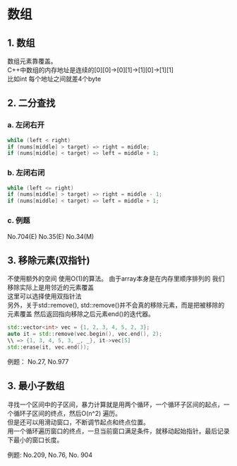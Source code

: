 # 数组  

## 1. 数组  

数组元素靠覆盖。  
C++中数组的内存地址是连续的[0][0]->[0][1]->[1][0]->[1][1]  
比如int 每个地址之间就差4个byte  

## 2. 二分查找  

### a. 左闭右开

```cpp
while (left < right)
if (nums[middle] > target) => right = middle;
if (nums[middle] < target) => left = middle + 1;
```

### b. 左闭右闭  

```cpp
while (left <= right)
if (nums[middle] > target) => right = middle - 1;
if (nums[middle] < target) => left = middle + 1;
```

### c. 例题

No.704(E) No.35(E) No.34(M)

## 3. 移除元素(双指针)

不使用额外的空间 使用O(1)的算法。
由于array本身是在内存里顺序排列的 我们移除实际上是用邻近的元素覆盖  
这里可以选择使用双指针法  
另外，关于std::remove(), std::remove()并不会真的移除元素，而是把被移除的元素覆盖
然后返回指向移除之后元素end()的迭代器。

```cpp
std::vector<int> vec = {1, 2, 3, 4, 5, 2, 3};
auto it = std::remove(vec.begin(), vec.end(), 2);
\\ => {1, 3, 4, 5, 3, _, _}, it->vec[5]
std::erase(it, vec.end());
```

例题： No.27, No.977

## 3. 最小子数组  

寻找一个区间中的子区间，暴力计算就是用两个循环，一个循环子区间的起点，一个循环子区间的终点，然后O(n^2) 遍历。  
但是还可以用滑动窗口，不断调节起点和终点位置。  
用一个循环遍历窗口的终点，一旦当前窗口满足条件，就移动起始指针。最后记录下最小的窗口长度。

例题: No.209, No.76, No. 904
